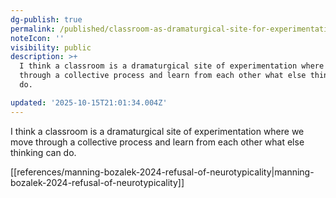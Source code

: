 ```yaml
---
dg-publish: true
permalink: /published/classroom-as-dramaturgical-site-for-experimentation/
noteIcon: ''
visibility: public
description: >+
  I think a classroom is a dramaturgical site of experimentation where we move
  through a collective process and learn from each other what else thinking can
  do.

updated: '2025-10-15T21:01:34.004Z'
---
```


I think a classroom is a dramaturgical site of experimentation where we move through a collective process and learn from each other what else thinking can do.

[[references/manning-bozalek-2024-refusal-of-neurotypicality\|manning-bozalek-2024-refusal-of-neurotypicality]]
